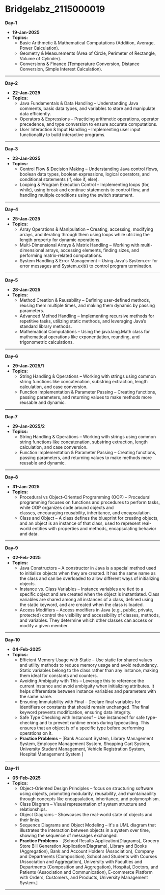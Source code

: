 ﻿# Bridgelabz_2115000019

**Day-1**  
- **19-Jan-2025**  
- **Topics:**  
  - Basic Arithmetic & Mathematical Computations (Addition, Average, Power Calculation).
  - Geometry & Measurements (Area of Circle, Perimeter of Rectangle, Volume of Cylinder).
  - Conversions & Finance (Temperature Conversion, Distance Conversion, Simple Interest Calculation).
    
---

**Day-2**  
- **22-Jan-2025**  
- **Topics:**  
  - Java Fundamentals & Data Handling – Understanding Java comments, basic data types, and variables to store and manipulate data efficiently.
  - Operators & Expressions – Practicing arithmetic operations, operator precedence, and type conversion to ensure accurate computations.
  - User Interaction & Input Handling – Implementing user input functionality to build interactive programs.


---

**Day-3**  
- **23-Jan-2025**  
- **Topics:**  
  - Control Flow & Decision Making – Understanding Java control flows, boolean data types, boolean expressions, logical operators, and conditional statements (if, else if, else).
  - Looping & Program Execution Control – Implementing loops (for, while), using break and continue statements to control flow, and handling multiple conditions using the switch         statement. 

---

**Day-4**  
- **25-Jan-2025**  
- **Topics:**  
  - Array Operations & Manipulation – Creating, accessing, modifying arrays, and iterating through them using loops while utilizing the length property for dynamic operations.
  - Multi-Dimensional Arrays & Matrix Handling – Working with multi-dimensional arrays, accessing elements, finding sizes, and performing matrix-related computations.
  - System Handling & Error Management – Using Java's System.err for error messages and System.exit() to control program termination. 

---

**Day-5**  
- **28-Jan-2025**  
- **Topics:**  
  - Method Creation & Reusability – Defining user-defined methods, reusing them multiple times, and making them dynamic by passing parameters.
  - Advanced Method Handling – Implementing recursive methods for repetitive tasks, utilizing static methods, and leveraging Java’s standard library methods.
  - Mathematical Computations – Using the java.lang.Math class for mathematical operations like exponentiation, rounding, and trigonometric calculations. 

---

**Day-6**  
- **29-Jan-2025/1**  
- **Topics:**  
  - String Handling & Operations – Working with strings using common string functions like concatenation, substring extraction, length calculation, and case conversion.
  - Function Implementation & Parameter Passing – Creating functions, passing parameters, and returning values to make methods more reusable and dynamic. 

---

**Day-7**  
- **29-Jan-2025/2**  
- **Topics:**  
  - String Handling & Operations – Working with strings using common string functions like concatenation, substring extraction, length calculation, and case conversion.
  - Function Implementation & Parameter Passing – Creating functions, passing parameters, and returning values to make methods more reusable and dynamic. 
 
---

**Day-8**  
- **31-Jan-2025**  
- **Topics:**  
  - Procedural vs Object-Oriented Programming (OOP) – Procedural programming focuses on functions and procedures to perform tasks, while OOP organizes code around objects and       
    classes, encouraging reusability, inheritance, and encapsulation.
  - Class and Object – A class defines the blueprint for creating objects, and an object is an instance of that class, used to represent real-world entities with properties and 
    methods, encapsulating behavior and data.

---

**Day-9**  
- **02-Feb-2025**  
- **Topics:**  
  - Java Constructors – A constructor in Java is a special method used to initialize objects when they are created. It has the same name as the class and can be overloaded to allow 
    different ways of initializing objects.
  - Instance vs. Class Variables – Instance variables are tied to a specific object and are created when the object is instantiated. Class variables are shared among all instances       of a class, defined using the static keyword, and are created when the class is loaded.
  - Access Modifiers – Access modifiers in Java (e.g., public, private, protected) control the visibility and accessibility of classes, methods, and variables. They determine which 
    other classes can access or modify a given member.
    
---

**Day-10**  
- **04-Feb-2025**  
- **Topics:**  
  - Efficient Memory Usage with Static – Use static for shared values and utility methods to reduce memory usage and avoid redundancy. Static variables belong to the class rather        than any instance, making them ideal for constants and counters.
  - Avoiding Ambiguity with This – Leverage this to reference the current instance and avoid ambiguity when initializing attributes. It helps differentiate between instance              variables and parameters with the same name.
  - Ensuring Immutability with Final – Declare final variables for identifiers or constants that should remain unchanged. The final keyword prevents modification, ensuring data          integrity.
  - Safe Type Checking with Instanceof – Use instanceof for safe type-checking and to prevent runtime errors during typecasting. This ensures that an object is of a specific type        before performing operations on it.
  - **Practice Problems** – [Bank Account System, Library Management System, Employee Management System, Shopping Cart System, University Student Management, Vehicle Registration System, Hospital Management System ]

---

**Day-11**  
- **05-Feb-2025**  
- **Topics:**  
  - Object-Oriented Design Principles – focus on structuring software using objects, promoting modularity, reusability, and maintainability through concepts like encapsulation, inheritance, and polymorphism. 
  - Class Diagram – Visual representation of system structure and relationships.  
  - Object Diagrams – Showcases the real-world state of objects and their links.  
  - Sequence Diagrams and Object Modeling – It's a UML diagram that illustrates the interaction between objects in a system over time, showing the sequence of messages exchanged.  
  - **Practice Problems** – [School Results Application(Diagrams), Grocery Store Bill Generation Application(Diagrams), Library and Books (Aggregation), Bank and Account Holders (Association), Company and Departments (Composition), School and Students with Courses (Association and Aggregation), University with Faculties and Departments (Composition and Aggregation), Hospital, Doctors, and Patients (Association and Communication), E-commerce Platform with Orders, Customers, and Products, University Management System.]

---





